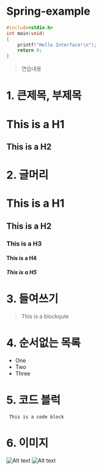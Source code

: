 # Spring-example
```C
#include<stdio.h>
int main(void)
{
	printf("Hello Interface!\n");
	return 0;
}
```

>연습내용

# 1. 큰제목, 부제목
This is a H1
========
This is a H2
--------------

# 2. 글머리
# This is a H1
## This is a H2
### This is a H3
#### This is a H4
##### This is a H5

# 3. 들여쓰기
> This is a blockqute

# 4. 순서없는 목록
* One
* Two
* Three

# 5. 코드 블럭
<pre><code> This is a code block </code></pre>

# 6. 이미지
![Alt text](/path/to/img.jpg)
![Alt text](http://swalloow.tistory.com/321451611/)
